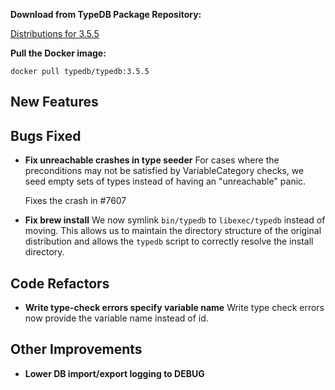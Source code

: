 **Download from TypeDB Package Repository:**

[Distributions for 3.5.5](https://cloudsmith.io/~typedb/repos/public-release/packages/?q=name%3A%5Etypedb-all+version%3A3.5.5)

**Pull the Docker image:**

```docker pull typedb/typedb:3.5.5```


## New Features


## Bugs Fixed
- **Fix unreachable crashes in type seeder**
  For cases where the preconditions may not be satisfied by VariableCategory checks, we seed empty sets of types instead of having an "unreachable" panic.
  
  Fixes the crash in #7607 
  
  
- **Fix brew install**
  We now symlink `bin/typedb` to `libexec/typedb` instead of moving. This allows us to maintain the directory structure of the original distribution and allows the `typedb` script to correctly resolve the install directory.
  
  

## Code Refactors
- **Write type-check errors specify variable name**
  Write type check errors now provide the variable name instead of id.
  
  

## Other Improvements
- **Lower DB import/export logging to DEBUG**

    
